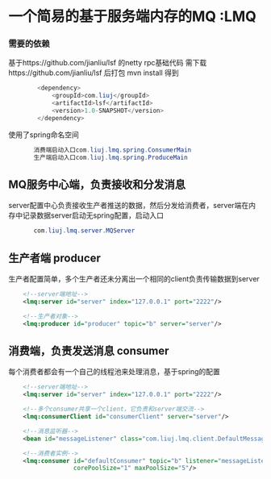 一个简易的基于服务端内存的MQ :LMQ
===

### 需要的依赖

基于https://github.com/jianliu/lsf 的netty rpc基础代码
需下载https://github.com/jianliu/lsf ִ后打包 mvn install
得到

```java
        <dependency>
            <groupId>com.liuj</groupId>
            <artifactId>lsf</artifactId>
            <version>1.0-SNAPSHOT</version>
        </dependency>
```
使用了spring命名空间
```java
       消费端启动入口com.liuj.lmq.spring.ConsumerMain
       生产端启动入口com.liuj.lmq.spring.ProduceMain
```

## MQ服务中心端，负责接收和分发消息
server配置中心负责接收生产者推送的数据，然后分发给消费者，server端在内存中记录数据server启动无spring配置，启动入口
```java
       com.liuj.lmq.server.MQServer
```

## 生产者端 producer
生产者配置简单，多个生产者还未分离出一个相同的client负责传输数据到server
```xml
    <!--server端地址-->
    <lmq:server id="server" index="127.0.0.1" port="2222"/>

    <!--生产者对象-->
    <lmq:producer id="producer" topic="b" server="server"/>
```
## 消费端，负责发送消息 consumer
每个消费者都会有一个自己的线程池来处理消息，基于spring的配置
```xml
    <!--server端地址-->
    <lmq:server id="server" index="127.0.0.1" port="2222"/>

    <!--多个consumer共享一个client，它负责和server端交流-->
    <lmq:consumerClient id="consumerClient" server="server"/>

    <!--消息监听器-->
    <bean id="messageListener" class="com.liuj.lmq.client.DefaultMessageListener"/>

    <!--消费者实例-->
    <lmq:consumer id="defaultConsumer" topic="b" listener="messageListener" transport="consumerClient"
                  corePoolSize="1" maxPoolSize="5"/>

```
